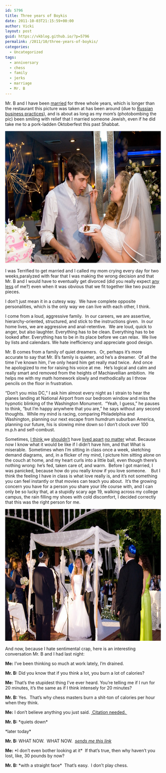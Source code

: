 ```yaml
---
id: 5796
title: Three years of Boykis
date: 2011-10-03T21:15:59+00:00
author: Vicki
layout: post
guid: https://vkblog.github.io/?p=5796
permalink: /2011/10/three-years-of-boykis/
categories:
  - Uncategorized
tags:
  - anniversary
  - chess
  - family
  - jerks
  - marriage
  - Mr. B
---
```

Mr. B and I have been <a href="https://vkblog.github.io/2010/09/30/anniversary-and-friday-links/" target="_blank">married</a> for three whole years, which is longer than the restaurant this picture was taken at has been around (due to <a href="https://vkblog.github.io/2011/04/26/a-guide-to-questionable-russian-careers-or-seryozha-that-guy-with-the-ambulance/" target="_blank">Russian business practices</a>), and is about as long as my mom&#8217;s (photobombing the pic) been smiling with relief that I married someone Jewish, even if he did take me to a pork-ladden Oktoberfest this past Shabbat.

<p style="text-align: center;">
  <a href="https://raw.githubusercontent.com/vkblog/vkblog.github.io/master/public/img/2011/10/Classic-Photo-530.jpg"><img class="aligncenter size-full wp-image-5797" title="Classic Photo 530" src="https://raw.githubusercontent.com/vkblog/vkblog.github.io/master/public/img/2011/10/Classic-Photo-530.jpg" alt="" width="638" height="427" /></a>
</p>

I was Terrified to get married and I called my mom crying every day for two weeks,paralyzed with fear that I was making the wrong decision and that Mr. B and I would have to eventually get divorced (did you really expect <a href="https://vkblog.github.io/2011/07/21/how-loud-can-you-scream-thanks-to-either-nature-or-nurture-i-found-out-yesterday/" target="_blank">any less</a> of me?) even when it was obvious that we fit together like two puzzle pieces.

I don&#8217;t just mean it in a cutesy way.  We have complete opposite personalities, which is the only way we can live with each other, I think.

I come from a loud, aggressive family.  In our careers, we are assertive, hierarchy-oriented, structured, and stick to the instructions given.  In our home lives, we are aggressive and anal-retentive.  We are loud, quick to anger, but also laughter. Everything has to be clean. Everything has to be looked after. Everything has to be in its place before we can relax.  We live by lists and calendars. We hate inefficiency and appreciate good design.

Mr. B comes from a family of quiet dreamers.  Or, perhaps it&#8217;s more accurate to say that Mr. B&#8217;s family is quieter, and he&#8217;s a dreamer.  Of all the time I&#8217;ve known him, I&#8217;ve only heard him get really mad twice.  And once he apologized to me for raising his voice at me.  He&#8217;s logical and calm and really smart and removed from the heights of Machiavellian ambition.  He helps me with my math homework slowly and methodically as I throw pencils on the floor in frustration.

&#8220;Don&#8217;t you miss DC,&#8221; I ask him almost every night as I strain to hear the planes landing at National Airport from our bedroom window and miss the hypnotic blinking of the Washington Monument.  &#8220;Yeah, I guess,&#8221; he pauses to think, &#8220;but I&#8217;m happy anywhere that you are,&#8221; he says without any second thoughts.  While my mind is racing, comparing Philadelphia and Washington, planning our next escape from humdrum suburban America, planning our future, his is slowing mine down so I don&#8217;t clock over 100 m.p.h and self-combust.

Sometimes, <a href="https://vkblog.github.io/2011/01/26/getting-married-and-living-apart-is-like-drinking-non-alcoholic-wine/" target="_blank">I think </a>we <a href="https://vkblog.github.io/2010/12/13/this-post-is-morbid-as-hell/" target="_blank">shouldn&#8217;t</a> have <a href="https://vkblog.github.io/2010/11/30/shes-come-undone-pillow-talk/" target="_blank">lived apart</a> <a href="https://vkblog.github.io/2010/10/10/dracula-drama-or-something-like-it/" target="_blank">no matter</a> what. Because now I know what it would be like if I didn&#8217;t have him, and that What is miserable.  Sometimes when I&#8217;m sitting in class once a week, sketching demand diagrams,  and, in a flicker of my mind, I picture him sitting alone on the couch at home, and my heart curls into a little ball, even though there&#8217;s nothing wrong: he&#8217;s fed, taken care of, and warm.  Before I got married, I was panicked, because how do you really know if you love someone.    But I think the feeling I have in class is what love really is, and it&#8217;s not something you can feel instantly or that movies can teach you about.  It&#8217;s the growing concern you have for a person you share your life course with, and I can only be so lucky that, at a stupidly scary age 19, walking across my college campus, the rain filling my shoes with cold discomfort, I decided correctly that this was the right person for me.

<p style="text-align: center;">
  <a href="https://raw.githubusercontent.com/vkblog/vkblog.github.io/master/public/img/2011/10/Classic-Photo-258.jpg"><img class="aligncenter size-full wp-image-5798" title="Classic Photo 258" src="https://raw.githubusercontent.com/vkblog/vkblog.github.io/master/public/img/2011/10/Classic-Photo-258.jpg" alt="" width="638" height="427" /></a>
</p>

And now, because I hate sentimental crap, here is an interesting conversation Mr. B and I had last night:

**Me:** I&#8217;ve been thinking so much at work lately, I&#8217;m drained.
  
**Mr. B:** Did you know that if you think a lot, you burn a lot of calories?
  
**Me:** That&#8217;s the stupidest thing I&#8217;ve ever heard. You&#8217;re telling me if I run for 20 minutes, it&#8217;s the same as if I think intensely for 20 minutes?
  
**Mr. B:** Yes.  That&#8217;s why chess masters burn a shit-ton of calories per hour when they think.
  
**Me:** I don&#8217;t believe anything you just said. <a href="http://xkcd.com/285/" target="_blank"> Citation needed. </a>
  
**Mr. B:** \*quiets down\*

\*later today\*

**Mr. B:** WHAT NOW.  WHAT NOW.  *<a href="http://www.ted.com/talks/robert_sapolsky_the_uniqueness_of_humans.html" target="_blank">sends me this link</a>*
  
**Me:** \*I don&#8217;t even bother looking at it\*  If that&#8217;s true, then why haven&#8217;t you lost, like, 30 pounds by now?
  
**Mr. B:** \*with a straight face\*  That&#8217;s easy.  I don&#8217;t play chess.

&nbsp;